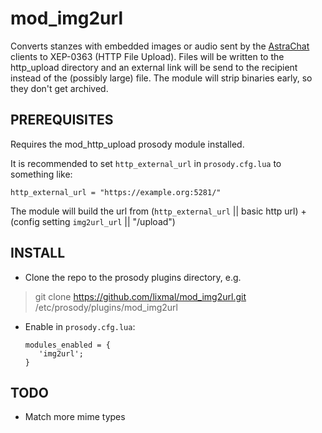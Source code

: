 # mod_img2url

Converts stanzes with embedded images or audio sent by the [AstraChat](http://astrachat.com/download.aspx) clients to XEP-0363 (HTTP File Upload).
Files will be written to the http_upload directory and an external link will be send to the recipient instead of the (possibly large) file.
The module will strip binaries early, so they don't get archived.


## PREREQUISITES
Requires the mod_http_upload prosody module installed.

It is recommended to set `http_external_url` in `prosody.cfg.lua` to something like:

```
http_external_url = "https://example.org:5281/"
```

The module will build the url from (`http_external_url` || basic http url) + (config setting `img2url_url` || "/upload")


## INSTALL
- Clone the repo to the prosody plugins directory, e.g.
> git clone https://github.com/lixmal/mod_img2url.git /etc/prosody/plugins/mod_img2url

- Enable in `prosody.cfg.lua`:
    ```
    modules_enabled = {
       'img2url';
    }
    ```

## TODO
- Match more mime types
